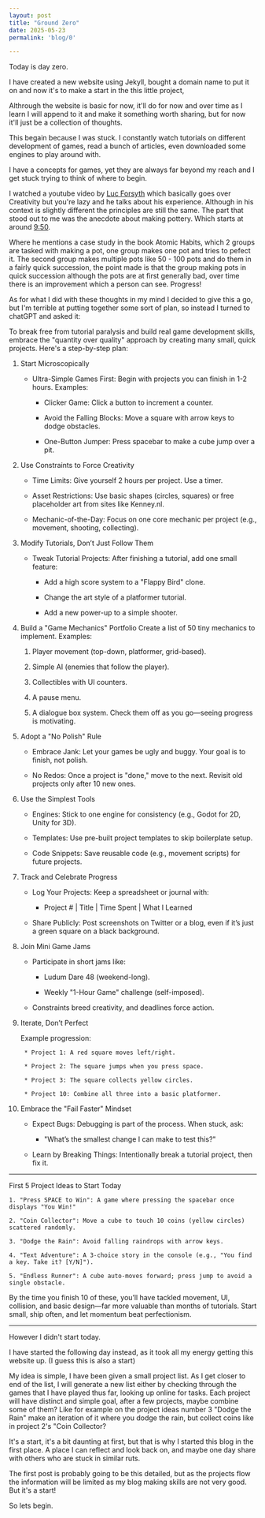 ```yaml
---
layout: post
title: "Ground Zero"
date: 2025-05-23
permalink: 'blog/0'

---
```


Today is day zero.

I have created a new website using Jekyll, bought a domain name to put it on and now it's to make a start in the this little project,

Althrough the website is basic for now, it'll do for now and over time as I learn I will append to it and make it something worth sharing,
but for now it'll just be a collection of thoughts.

This begain because I was stuck. I constantly watch tutorials on different development of games, read a bunch of articles, even downloaded 
some engines to play around with.

I have a concepts for games, yet they are always far beyond my reach and I get stuck trying to think of where to begin.

I watched a youtube video by [Luc Forsyth][yt-vid-lazy] which basically goes over Creativity but you're lazy and he talks about his experience.
Although in his context is slightly different the principles are still the same.
The part that stood out to me was the anecdote about making pottery. Which starts at around [9:50][yt-vid-lazy-snip].

Where he mentions a case study in the book Atomic Habits, which 2 groups are tasked with making a pot, one group makes one pot and tries to pefect it.
The second group makes multiple pots like 50 - 100 pots and do them in a fairly quick succession, the point made is that the group making pots in 
quick succession although the pots are at first generally bad, over time there is an improvement which a person can see. Progress!

As for what I did with these thoughts in my mind I decided to give this a go, but I'm terrible at putting together some sort of plan,
so instead I turned to chatGPT and asked it:


To break free from tutorial paralysis and build real game development skills, embrace the "quantity over quality" approach by creating many small, quick projects. Here's a step-by-step plan:

1. Start Microscopically
    * Ultra-Simple Games First: Begin with projects you can finish in 1-2 hours. Examples:

        * Clicker Game: Click a button to increment a counter.

        * Avoid the Falling Blocks: Move a square with arrow keys to dodge obstacles.

        * One-Button Jumper: Press spacebar to make a cube jump over a pit.

2. Use Constraints to Force Creativity

    * Time Limits: Give yourself 2 hours per project. Use a timer.

    * Asset Restrictions: Use basic shapes (circles, squares) or free placeholder art from sites like Kenney.nl.

    * Mechanic-of-the-Day: Focus on one core mechanic per project (e.g., movement, shooting, collecting).

3. Modify Tutorials, Don’t Just Follow Them

    * Tweak Tutorial Projects: After finishing a tutorial, add one small feature:

        * Add a high score system to a "Flappy Bird" clone.

        * Change the art style of a platformer tutorial.

        * Add a new power-up to a simple shooter.

4. Build a "Game Mechanics" Portfolio
    Create a list of 50 tiny mechanics to implement. Examples:

    1. Player movement (top-down, platformer, grid-based).

    2. Simple AI (enemies that follow the player).

    3. Collectibles with UI counters.

    4. A pause menu.

    5. A dialogue box system.
    Check them off as you go—seeing progress is motivating.

5. Adopt a "No Polish" Rule
    * Embrace Jank: Let your games be ugly and buggy. Your goal is to finish, not polish.

    * No Redos: Once a project is "done," move to the next. Revisit old projects only after 10 new ones.

6. Use the Simplest Tools
    * Engines: Stick to one engine for consistency (e.g., Godot for 2D, Unity for 3D).

    * Templates: Use pre-built project templates to skip boilerplate setup.

    * Code Snippets: Save reusable code (e.g., movement scripts) for future projects.

7. Track and Celebrate Progress
    * Log Your Projects: Keep a spreadsheet or journal with:

        * Project # | Title | Time Spent | What I Learned

    * Share Publicly: Post screenshots on Twitter or a blog, even if it’s just a green square on a black background.

8. Join Mini Game Jams

    * Participate in short jams like:

        * Ludum Dare 48 (weekend-long).

        * Weekly "1-Hour Game" challenge (self-imposed).

    * Constraints breed creativity, and deadlines force action.

9. Iterate, Don’t Perfect

    Example progression:

        * Project 1: A red square moves left/right.

        * Project 2: The square jumps when you press space.

        * Project 3: The square collects yellow circles.

        * Project 10: Combine all three into a basic platformer.

10. Embrace the "Fail Faster" Mindset

    * Expect Bugs: Debugging is part of the process. When stuck, ask:

        * "What’s the smallest change I can make to test this?"

    * Learn by Breaking Things: Intentionally break a tutorial project, then fix it.

----------------------------------------------------------------------------------------------------


First 5 Project Ideas to Start Today

    1. "Press SPACE to Win": A game where pressing the spacebar once displays "You Win!"

    2. "Coin Collector": Move a cube to touch 10 coins (yellow circles) scattered randomly.

    3. "Dodge the Rain": Avoid falling raindrops with arrow keys.

    4. "Text Adventure": A 3-choice story in the console (e.g., "You find a key. Take it? [Y/N]").

    5. "Endless Runner": A cube auto-moves forward; press jump to avoid a single obstacle.

By the time you finish 10 of these, you’ll have tackled movement, UI, collision, and basic design—far more valuable than months of tutorials. Start small, ship often, and let momentum beat perfectionism.

-------------------------------------------------------------------------------------------
However I didn't start today.

I have started the following day instead, as it took all my energy getting this website up. (I guess this is also a start)

My idea is simple, I have been given a small project list.
As I get closer to end of the list, I will generate a new list either by checking through the games that I have played thus far,
looking up online for tasks.
Each project will have distinct and simple goal, after a few projects, maybe combine some of them?
Like for example on the project ideas number 3 "Dodge the Rain" make an iteration of it where you dodge the rain, but collect coins like in project 2's "Coin Collector?

It's a start, it's a bit daunting at first, but that is why I started this blog in the first place.
A place I can reflect and look back on, and maybe one day share with others who are stuck in similar ruts.

The first post is probably going to be this detailed, but as the projects flow the information will be limited as my blog making skills are not very good.
But it's a start! 

So lets begin.



[yt-vid-lazy]: https://www.youtube.com/watch?v=XrsGG1Jyjew
[yt-vid-lazy-snip]: https://youtu.be/XrsGG1Jyjew?si=yWqUxFc_vrUcaUxp&t=590
